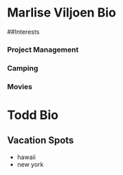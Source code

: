# Marlise Viljoen Bio

##Interests

### Project Management
### Camping
### Movies


# Todd Bio

## Vacation Spots
- hawaii
- new york
